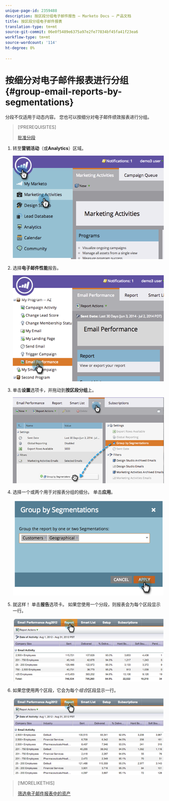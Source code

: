 ```yaml
---
unique-page-id: 2359488
description: 按区段分组电子邮件报告 — Marketo Docs — 产品文档
title: 按区段分组电子邮件报表
translation-type: tm+mt
source-git-commit: 06e0f5489e6375a97e2fe77834bf45fa41f23ea6
workflow-type: tm+mt
source-wordcount: '114'
ht-degree: 0%

---
```



# 按细分对电子邮件报表进行分组{#group-email-reports-by-segmentations}

分段不仅适用于动态内容。 您也可以按细分对电子邮件绩效报表进行分组。

>[!PREREQUISITES]
>
>[批准分段](/help/marketo/product-docs/personalization/segmentation-and-snippets/segmentation/approve-a-segmentation.md)

1. 转至&#x200B;**营销活动**（或&#x200B;**Analytics**）区域。

   ![](assets/image2014-9-16-9-3a15-3a58.png)

1. 选择&#x200B;**电子邮件性能**&#x200B;报告。

   ![](assets/image2014-9-16-9-3a16-3a6.png)

1. 单击&#x200B;**设置**&#x200B;选项卡，并拖动到&#x200B;**按区段分组**&#x200B;上。

   ![](assets/image2014-9-16-9-3a16-3a59.png)

1. 选择一个或两个用于对报表分组的细分。 单击&#x200B;**应用**。

   ![](assets/image2014-9-16-9-3a17-3a9.png)

1. 就这样！ 单击&#x200B;**报告**&#x200B;选项卡。 如果您使用一个分段，则报表会为每个区段显示一行。

   ![](assets/image2014-9-16-9-3a17-3a17.png)

1. 如果您使用两个区段，它会为每个&#x200B;_组合_&#x200B;区段显示一行。

   ![](assets/image2014-9-16-9-3a17-3a26.png)

>[!MORELIKETHIS]
>
>[筛选电子邮件报表中的资产](/help/marketo/product-docs/reporting/basic-reporting/report-activity/filter-assets-in-an-email-report.md)

